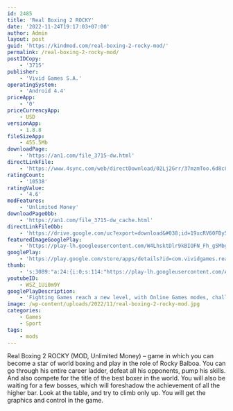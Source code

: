 ```yaml
---
id: 2485
title: 'Real Boxing 2 ROCKY'
date: '2022-11-24T19:17:03+07:00'
author: Admin
layout: post
guid: 'https://kindmod.com/real-boxing-2-rocky-mod/'
permalink: /real-boxing-2-rocky-mod/
postIDCopy:
    - '3715'
publisher:
    - 'Vivid Games S.A.'
operatingSystem:
    - 'Android 4.4'
priceApp:
    - '0'
priceCurrencyApp:
    - USD
versionApp:
    - 1.8.8
fileSizeApp:
    - 455.5Mb
downloadPage:
    - 'https://an1.com/file_3715-dw.html'
directLinkFile:
    - 'https://www.4sync.com/web/directDownload/02Lj2Grr/37mzmToo.6d8c8f54294ab860df992889e3995db0'
ratingCount:
    - '10538'
ratingValue:
    - '4.6'
modFeatures:
    - 'Unlimited Money'
downloadPageObb:
    - 'https://an1.com/file_3715-dw_cache.html'
directLinkFileObb:
    - 'https://drive.google.com/uc?export=download&#038;id=19xcRV60FBy52yqpMYNt9QMh0dU3McfWc'
featuredImageGooglePlay:
    - 'https://play-lh.googleusercontent.com/W4LhsktDlr9kBIOFN_Fh_gSMbgkMq3kQiOOaL-rokJLDDSPrPr_TeuqkHoKfkompfg'
googlePlay:
    - 'https://play.google.com/store/apps/details?id=com.vividgames.realboxing2'
thumb:
    - 's:3089:"a:24:{i:0;s:114:"https://play-lh.googleusercontent.com/AWjbVo5PoKHk8KfKrP4uEi-hHHH44S33BI_t2V4gNhwgm3R010u_PUz27wN4AAhAXw=w526-h296";i:1;s:115:"https://play-lh.googleusercontent.com/gjZuMTNFa8u8yjsbDld6H0qDqVp6LKJjySgP9pCbPrk9Rn5i9SnLzpJTzZ8oy5MvGPM=w526-h296";i:2;s:116:"https://play-lh.googleusercontent.com/y_Q_vJuKClZzoTAOlWoLpgj1XSFOxQ23mZ5GNjm-RVRMtt9-Xv9aWs7AW-0KUBadTxU6=w526-h296";i:3;s:114:"https://play-lh.googleusercontent.com/_9b3fnCHK47ALJCQllTMqaJCfMmyELAktiHnSICxj3X4NPow3aAofWa0ulQ6ElHU7w=w526-h296";i:4;s:114:"https://play-lh.googleusercontent.com/d7QjhgEX2PX4mnNg7fGOxrdwjstvZ-aHMpopUzzZloxfm0JxcuqdrtXW02FDxjCxzg=w526-h296";i:5;s:115:"https://play-lh.googleusercontent.com/jUf0R3tNGgy2g26q5tcaxQa6uZTBtXf2bZA998LuFSTsmD-LQMSa6TAtqvmKUpxxJPU=w526-h296";i:6;s:115:"https://play-lh.googleusercontent.com/Qc1DN1_UVROeypuv62FCFtmW9TJMPwwLS7lUzQggQagPcqvv8rUITxXTaJGX6WF4aNY=w526-h296";i:7;s:115:"https://play-lh.googleusercontent.com/pOVqjSRFuz9ofoPpodbcImPYPog07rAkw6BC17wYm3etQxQ51TlZ9wYSW4Xp4YfCnPo=w526-h296";i:8;s:115:"https://play-lh.googleusercontent.com/IGI0Pwm5GbenwioOV9yisaulFCLoQ0KU9nMGTPZXgCdHkcgQzKD88Hl3ED7wwSO2Gqc=w526-h296";i:9;s:116:"https://play-lh.googleusercontent.com/GjmcyWyQg82TWh-vOga-qWKQ4zrpC132vRPYU45Dit69FbX_xVYM5ZHebc8KHxHodGcR=w526-h296";i:10;s:116:"https://play-lh.googleusercontent.com/FivGIVolD-uWGsk7mqD0n4i7fJIWX3_mxmJ3HqMZwKyJqi4nPrcJx_AIQThXrOH0binb=w526-h296";i:11;s:116:"https://play-lh.googleusercontent.com/1v3iEyVs3_b9YMnUt9cWFIZcHAzhJuZyRB712FQ7ZoZoWX2ZCXKBjwDvK0hTT1LKfG-n=w526-h296";i:12;s:114:"https://play-lh.googleusercontent.com/Zdg7RYRLMyA1kZWYgZy27q0i7HIi8nsAh7QDx1ZpQJLYjf442oBQRHuvjcwuc8lOpQ=w526-h296";i:13;s:115:"https://play-lh.googleusercontent.com/EcPGnQ9CHV7mse8xPRVO-XOZTuJt8Atz4NOMHQ5D5oqzAwxnlobaLprxcH0zNZMgY0U=w526-h296";i:14;s:115:"https://play-lh.googleusercontent.com/y0R4Y-h3rB5sHz4_zipskzdTVi4fg1KKsTIxNLW6p6etMfuR5L6v18TL-2fP3nTPZPY=w526-h296";i:15;s:114:"https://play-lh.googleusercontent.com/-_HVBjasqxhc1Ay1CpXrPnc-Nft6Hzhsr3Sml6_UviUINcHwJFntvD5FmG1rX6A61g=w526-h296";i:16;s:114:"https://play-lh.googleusercontent.com/1Ai9JdJ1k4C3oAT_CwgiiRqDIL0_LSnbbmWDMDk_ISmbOYhrEUfYUoni9lgJX7HVNQ=w526-h296";i:17;s:114:"https://play-lh.googleusercontent.com/g0IWNxHpz2AU6qAdtVvUWT13LZwSqRvj0XNY4kLA4EWn5bYQfWIFWLVIMOnTlYCvNQ=w526-h296";i:18;s:114:"https://play-lh.googleusercontent.com/raaJBIs52mnfFeOVz_xooaKPEwiRE0I44BKhkijUWrx1ieVr-dgmpt36-IiZCh8s6A=w526-h296";i:19;s:115:"https://play-lh.googleusercontent.com/fyK633HEX-6UE5ppI7WhNThlHsh2wt1vejtFX3ajcsZToyIkKOuk6wa34VYp68FO9iw=w526-h296";i:20;s:115:"https://play-lh.googleusercontent.com/wV25YSy21kYl6dHKs3OF_Ln0ssCQJPAFQ99Mg9jxUGFcWxwNziObeQ4CtTVvEq_ppBs=w526-h296";i:21;s:115:"https://play-lh.googleusercontent.com/3z2Prh0Zajk3v4Jz1YRyCnlkXMRudA1nAUY_f4YquTsuYmx1KncoVftRwWtOTAQSNTk=w526-h296";i:22;s:115:"https://play-lh.googleusercontent.com/Ncem5tPRptlF5Q-t7OFQsZnKyOfc37EumTCZV1EvbjI44Qjpo8p6KiFUFHI4Y2buZk4=w526-h296";i:23;s:115:"https://play-lh.googleusercontent.com/d9eXW9G9uwtRZvIVZ5in3Rmr6bTPoagodq_bUtS1KPUS1NrPE943FTP0YVk_1X5Uxn8=w526-h296";}";'
youtubeID:
    - WSZ_1Ui0m9Y
googlePlayDescription:
    - 'Fighting Games reach a new level, with Online Games modes, challenges and new fighters— Enter the ring of realistic games, punch out, and get ready to rumble!Enter the boxing games ring and get into punch-out matches in the ultimate fighting game. Face dangerous boxer opponents in the ring and score a KO! Explore the world of boxing and make your way in boxing games– You can become the boxing champion, a champion for the ages! Enter the online games arena and get ready to punch-out, punch hard, and KO the rival boxer!.JOIN AN ENDLESS MMO FIGHTING EXPERIENCE.'
image: /wp-content/uploads/2022/11/real-boxing-2-rocky-mod.jpg
categories:
    - Games
    - Sport
tags:
    - mods
---
```


Real Boxing 2 ROCKY (MOD, Unlimited Money) – game in which you can become a star of world boxing and play in the role of Rocky Balboa. You can go through his entire career ladder, defeat all his opponents, pump his skills. And also compete for the title of the best boxer in the world. You will also be waiting for a few bosses, which will foreshadow the achievement of all the higher bar. Look at the table, and try to climb only up. You will get the graphics and control in the game.